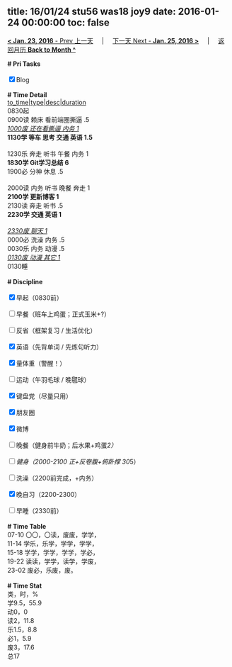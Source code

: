 title: 16/01/24 stu56 was18 joy9
date: 2016-01-24 00:00:00
toc: false
---
[**< Jan. 23, 2016** - Prev 上一天](/lifelogs/2016/01/d23.html) &nbsp; &nbsp; | &nbsp; &nbsp; [下一天 Next - **Jan. 25, 2016 >**](/lifelogs/2016/01/d25.html) &nbsp; &nbsp; |  &nbsp; &nbsp; [返回月历 **Back to Month ^**](/lifelogs/2016/01/index.html)
<br/><div><b># Pri Tasks</b></div><div><br/></div><div><input checked="true" type="checkbox"/>Blog</div><div><br/></div><div><b># Time Detail</b></div><div><u>to_time|type|desc|duration</u></div><div>0830起</div><div>0900读 赖床 看前端圈撕逼 .5</div><div><u><i>1000废 还在看撕逼 内务 1</i></u></div><div><b>1130学 等车 思考 交通 英语 1.5</b></div><div><br/></div><div>1230乐 奔走 听书 午餐 内务 1</div><div><b>1830学 Git学习总结 6</b></div><div>1900必 分神 休息 .5</div><div><br/></div><div>2000读 内务 听书 晚餐 奔走 1</div><div><b>2100学 更新博客 1</b></div><div>2130读 奔走 听书 .5</div><div><b>2230学 交通 英语 1</b></div><div><br/></div><div><u><i>2330废 聊天 1</i></u></div><div>0000必 洗澡 内务 .5</div><div>0030乐 内务 动漫 .5</div><div><u><i>0130废 动漫 其它 1</i></u></div><div>0130睡</div><div><br/></div><div><b># Discipline</b></div><div><br/></div><div><input checked="true" type="checkbox"/>早起（0830前）</div><div><br/></div><div><input type="checkbox"/>早餐（班车上鸡蛋；正式玉米+?）</div><div><br/></div><div><input type="checkbox"/>反省（框架复习 / 生活优化）</div><div><br/></div><div><input checked="true" type="checkbox"/>英语（先背单词 / 先炼句听力）</div><div><br/></div><div><input checked="true" type="checkbox"/>量体重（警醒！）</div><div><br/></div><div><input type="checkbox"/>运动（午羽毛球 / 晚毽球）</div><div><br/></div><div><input checked="true" type="checkbox"/>键盘党（尽量只用）</div><div><br/></div><div><input checked="true" type="checkbox"/>朋友圈</div><div><br/></div><div><input checked="true" type="checkbox"/>微博</div><div><br/></div><div><input type="checkbox"/>晚餐（健身前牛奶；后水果+鸡蛋*2）</div><div><br/></div><div><input type="checkbox"/>健身（2000-2100 正+反卷腹+俯卧撑 30*5）</div><div><br/></div><div><input type="checkbox"/>洗澡（2200前完成，+内务）</div><div><br/></div><div><input checked="true" type="checkbox"/>晚自习（2200-2300）</div><div><br/></div><div><input type="checkbox"/>早睡（2330前）</div><div><br/></div><div><b># Time Table</b></div><div>07-10 〇〇，〇读，废废，学学，</div><div>11-14 学乐，乐学，学学，学学，</div><div>15-18 学学，学学，学学，学必，</div><div>19-22 读读，学学，读学，学废，</div><div>23-02 废必，乐废，废。</div><div><br/></div><div><b># Time Stat</b></div><div>类，时，%</div><div>学9.5，55.9</div><div>动0，0</div><div>读2，11.8</div><div>乐1.5，8.8</div><div>必1，5.9</div><div>废3，17.6</div><div>总17</div>